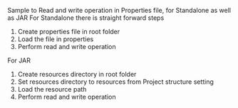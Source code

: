 Sample to Read and write operation in Properties file, for Standalone as well as JAR
For Standalone there is straight forward steps
1) Create properties file in root folder
2) Load the file in properties
3) Perform read and write operation

For JAR
1) Create resources directory in root folder
2) Set resources directory to resources from Project structure setting
3) Load the resource path 
4) Perform read and write operation
